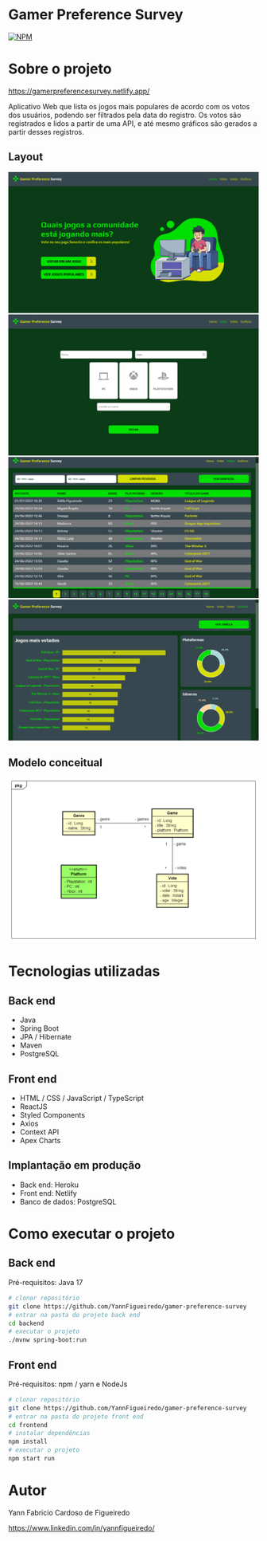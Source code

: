 # Gamer Preference Survey
[![NPM](https://img.shields.io/npm/l/react)](https://github.com/YannFigueiredo/gamer-preference-survey/blob/main/LICENSE) 

# Sobre o projeto

https://gamerpreferencesurvey.netlify.app/

Aplicativo Web que lista os jogos mais populares de acordo com os votos dos usuários, podendo ser filtrados pela data do registro. Os votos são registrados e lidos a partir de uma API, e até mesmo gráficos são gerados a partir desses registros.

## Layout
<img src="https://github.com/YannFigueiredo/assets/blob/main/tela-home.png"  alt="Tela 1 - Página inicial" title="Página inicial"/>
<img src="https://github.com/YannFigueiredo/assets/blob/main/tela-votar.png"  alt="Tela 2 - Votar" title="Página para votar"/>
<img src="https://github.com/YannFigueiredo/assets/blob/main/tela-votos.png"  alt="Tela 3 - Votos" title="Página votos"/>
<img src="https://github.com/YannFigueiredo/assets/blob/main/tela-graficos.png"  alt="Tela 4 - Gráficos" title="Página gráficos"/>

## Modelo conceitual
<img src="https://github.com/YannFigueiredo/assets/blob/main/uml.png"  alt="Modelo conceitual" title="Modelo conceitual"/>

# Tecnologias utilizadas
## Back end

- Java
- Spring Boot
- JPA / Hibernate
- Maven
- PostgreSQL

## Front end
- HTML / CSS / JavaScript / TypeScript
- ReactJS
- Styled Components
- Axios
- Context API
- Apex Charts

## Implantação em produção
- Back end: Heroku
- Front end: Netlify
- Banco de dados: PostgreSQL

# Como executar o projeto

## Back end
Pré-requisitos: Java 17

```bash
# clonar repositório
git clone https://github.com/YannFigueiredo/gamer-preference-survey
# entrar na pasta do projeto back end
cd backend
# executar o projeto
./mvnw spring-boot:run
```

## Front end
Pré-requisitos: npm / yarn  e NodeJs

```bash
# clonar repositório
git clone https://github.com/YannFigueiredo/gamer-preference-survey
# entrar na pasta do projeto front end
cd frontend
# instalar dependências
npm install
# executar o projeto
npm start run
```

# Autor

Yann Fabricio Cardoso de Figueiredo

https://www.linkedin.com/in/yannfigueiredo/

